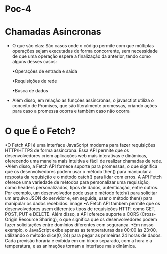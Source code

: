 #  Poc-4


# Chamadas Asíncronas
- O que são elas: São casos onde o código permite com que múltiplas operações sejam executadas de forma concorrente, sem necessidade de que uma operação espere a finalização da anterior, tendo como alguns desses casos:

  •Operações de entrada e saída

  •Requisições de rede

  •Busca de dados

- Além disso, em relação as funções assíncronas, o javasctipt utiliza o conceito de Promises, que são literalmente promessas, criando ações para caso a promessa ocorra e também caso não ocorra
# O que É o Fetch?
•O Fetch API é uma interface JavaScript moderna para fazer requisições HTTP/HTTPS de forma assíncrona. Essa API permite que os desenvolvedores criem aplicações web mais interativas e dinâmicas, oferecendo uma maneira mais intuitiva e fácil de realizar chamadas de rede.
 •Além disso, a Fetch API fornece suporte para promessas, o que significa que os desenvolvedores podem usar o método then() para manipular a resposta da requisição e o método catch() para lidar com erros.
A API Fetch oferece uma variedade de métodos para personalizar uma requisição, como headers personalizados, tipos de dados, autenticação, entre outros. Por exemplo, um desenvolvedor pode usar o método fetch() para solicitar um arquivo JSON do servidor e, em seguida, usar o método then() para manipular os dados recebidos.
image
•A Fetch API também permite que os desenvolvedores usem diferentes tipos de requisições HTTP, como GET, POST, PUT e DELETE. Além disso, a API oferece suporte a CORS (Cross-Origin Resource Sharing), o que significa que os desenvolvedores podem fazer solicitações entre domínios diferentes com segurança.
•Em nosso exemplo, o JavaScript exibe apenas as temperaturas das 00:00 às 23:00, utilizando o método slice(0, 24) para pegar as primeiras 24 horas de dados. Cada previsão horária é exibida em um bloco separado, com a hora e a temperatura, e as animações tornam a interface mais dinâmica.
